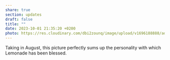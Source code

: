 ```yaml
---
share: true
section: updates
draft: false
title: ""
date: 2023-10-01 21:35:20 +0200
photo: https://res.cloudinary.com/dbi2zounq/image/upload/v1696188888/ad4n2opghogfcyyyigad.jpg
---
```



Taking in August, this picture perfectly sums up the personality with which Lemonade has been blessed. 
